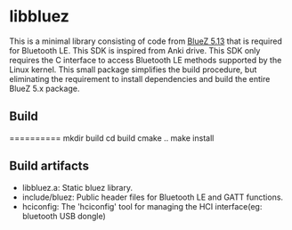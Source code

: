 # libbluez

This is a minimal library consisting of code from [BlueZ 5.13][bluez] that is required
for Bluetooth LE. This SDK is inspired from Anki drive. This SDK only requires the C
interface to access Bluetooth LE methods supported by the Linux kernel. This small package
simplifies the build procedure, but eliminating the requirement to install dependencies and
build the entire BlueZ 5.x package.

[bluez]: http://www.bluez.org/
[Anki Drive]: http://developer.anki.com/drive-sdk/

## Build
==========
mkdir build
cd build
cmake ..
make install

## Build artifacts

- libbluez.a: Static bluez library.
- include/bluez: Public header files for Bluetooth LE and GATT functions.
- hciconfig: The 'hciconfig' tool for managing the HCI interface(eg: bluetooth USB dongle)


